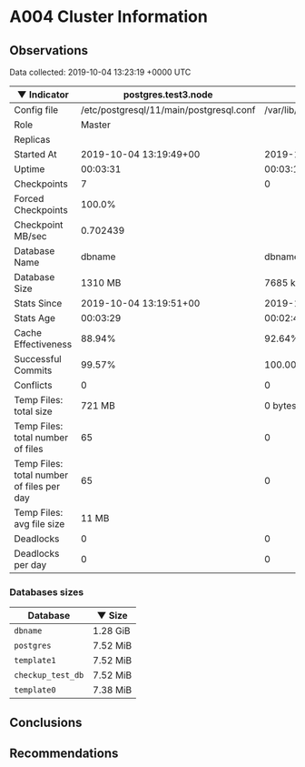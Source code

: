 # A004 Cluster Information #

## Observations ##
Data collected: 2019-10-04 13:23:19 +0000 UTC  

|&#9660;&nbsp;Indicator | postgres.test3.node | postgres.test1.node | postgres.test2.node |
|--------|-------|-------- |-------- |
|Config file |/etc/postgresql/11/main/postgresql.conf|/var/lib/postgresql/11/data1/postgresql.conf|/var/lib/postgresql/11/data2/postgresql.conf|
|Role |Master|<no value>|<no value>|
|Replicas ||<no value>|<no value>|
|Started At |2019-10-04&nbsp;13:19:49+00|2019-10-04 13:19:55+00|2019-10-04 13:19:59+00|
|Uptime |00:03:31|00:03:11|00:03:15|
|Checkpoints |7|0|0|
|Forced Checkpoints |100.0%|<no value>|<no value>|
|Checkpoint MB/sec |0.702439|<no value>|<no value>|
|Database Name |dbname|dbname|dbname|
|Database Size |1310&nbsp;MB|7685 kB|7701 kB|
|Stats Since |2019-10-04&nbsp;13:19:51+00|2019-10-04 13:20:17+00|2019-10-04 13:20:17+00|
|Stats Age |00:03:29|00:02:49|00:02:56|
|Cache Effectiveness |88.94%|92.64%|92.64%|
|Successful Commits |99.57%|100.00%|100.00%|
|Conflicts |0|0|0|
|Temp Files: total size |721&nbsp;MB|0 bytes|0 bytes|
|Temp Files: total number of files |65|0|0|
|Temp Files: total number of files per day |65|0|0|
|Temp Files: avg file size |11&nbsp;MB|<no value>|<no value>|
|Deadlocks |0|0|0|
|Deadlocks per day |0|0|0|


### Databases sizes ###

| Database | &#9660;&nbsp;Size |
|----------|--------|
| `dbname` | 1.28&nbsp;GiB |
| `postgres` | 7.52&nbsp;MiB |
| `template1` | 7.52&nbsp;MiB |
| `checkup_test_db` | 7.52&nbsp;MiB |
| `template0` | 7.38&nbsp;MiB |


## Conclusions ##


## Recommendations ##

